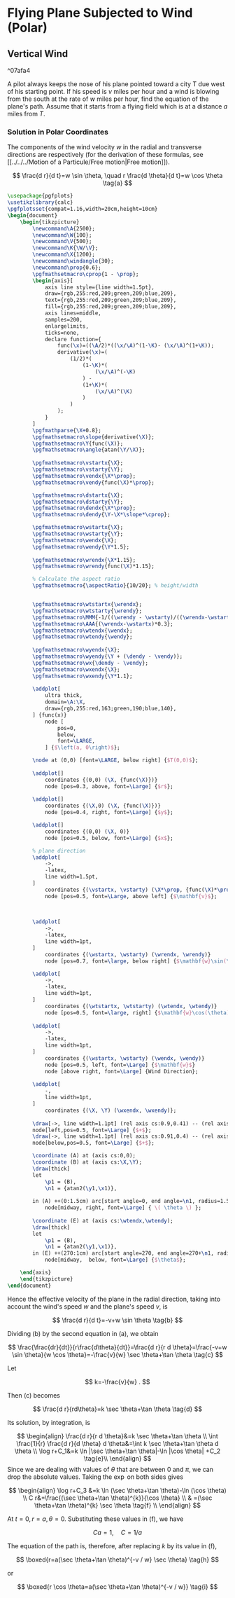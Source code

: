 # Flying Plane Subjected to Wind (Polar)

## Vertical Wind
^07afa4

A pilot always keeps the nose of his plane pointed toward a city T due west of his starting point. If his speed is $v$ miles per hour and a wind is blowing from the south at the rate of $w$ miles per hour, find the equation of the plane's path. Assume that it starts from a flying field which is at a distance $a$ miles from $T$.

### Solution in Polar Coordinates

The components of the wind velocity $w$ in the radial and transverse directions are respectively (for the derivation of these formulas, see [[../../../Motion of a Particule/Free motion|Free motion]]).

$$
\frac{d r}{d t}=w \sin \theta, \quad r \frac{d \theta}{d t}=w \cos \theta \tag{a}
$$

```tikz
\usepackage{pgfplots}
\usetikzlibrary{calc}
\pgfplotsset{compat=1.16,width=20cm,height=10cm}
\begin{document} 
    \begin{tikzpicture}
        \newcommand\A{2500};
        \newcommand\W{100};
        \newcommand\V{500};
        \newcommand\K{\W/\V};
        \newcommand\X{1200};
        \newcommand\windangle{30};
        \newcommand\prop{0.6};
        \pgfmathsetmacro\cprop{1 - \prop}; 
        \begin{axis}[
            axis line style={line width=1.5pt},
            draw={rgb,255:red,209;green,209;blue,209}, 
            text={rgb,255:red,209;green,209;blue,209}, 
            fill={rgb,255:red,209;green,209;blue,209}, 
            axis lines=middle,
            samples=200,
            enlargelimits,
            ticks=none,
            declare function={
                func(\x)=((\A/2)*((\x/\A)^(1-\K)- (\x/\A)^(1+\K));
                derivative(\x)=(
                    (1/2)*( 
                        (1-\K)*( 
                            (\x/\A)^(-\K) 
                        ) - 
                        (1+\K)*(
                            (\x/\A)^(\K)
                        )
                    )
                );
            }
        ]
        \pgfmathparse{\X+0.8};
        \pgfmathsetmacro\slope{derivative(\X)};
        \pgfmathsetmacro\Y{func(\X)};
        \pgfmathsetmacro\angle{atan(\Y/\X)};
        
        \pgfmathsetmacro\vstartx{\X};
        \pgfmathsetmacro\vstarty{\Y};
        \pgfmathsetmacro\vendx{\X*\prop};
        \pgfmathsetmacro\vendy{func(\X)*\prop};

        \pgfmathsetmacro\dstartx{\X};
        \pgfmathsetmacro\dstarty{\Y};
        \pgfmathsetmacro\dendx{\X*\prop};
        \pgfmathsetmacro\dendy{\Y-\X*\slope*\cprop};

        \pgfmathsetmacro\wstartx{\X};
        \pgfmathsetmacro\wstarty{\Y};
        \pgfmathsetmacro\wendx{\X};
        \pgfmathsetmacro\wendy{\Y*1.5};
        
        \pgfmathsetmacro\wrendx{\X*1.15};
        \pgfmathsetmacro\wrendy{func(\X)*1.15};

        % Calculate the aspect ratio 
        \pgfmathsetmacro{\aspectRatio}{10/20}; % height/width 


        \pgfmathsetmacro\wtstartx{\wrendx};
        \pgfmathsetmacro\wtstarty{\wrendy};
        \pgfmathsetmacro\MMM{-1/((\wrendy - \wstarty)/((\wrendx-\wstartx)*\aspectRatio))};
        \pgfmathsetmacro\AAA{(\wrendx-\wstartx)*0.3};
        \pgfmathsetmacro\wtendx{\wendx};
        \pgfmathsetmacro\wtendy{\wendy};
        
        \pgfmathsetmacro\wyendx{\X};
        \pgfmathsetmacro\wyendy{\Y + (\dendy - \vendy)};
        \pgfmathsetmacro\wx{\dendy - \vendy}; 
        \pgfmathsetmacro\wxendx{\X};
        \pgfmathsetmacro\wxendy{\Y*1.1};
        
        \addplot[
            ultra thick,
            domain=\A:\X,
            draw={rgb,255:red,163;green,190;blue,140},
        ] {func(x)}
            node [
                pos=0, 
                below, 
                font=\LARGE,
            ] {$\left(a, 0\right)$};

        \node at (0,0) [font=\LARGE, below right] {$T(0,0)$};
        
        \addplot[] 
            coordinates {(0,0) (\X, {func(\X)})}
            node [pos=0.3, above, font=\Large] {$r$};
        
        \addplot[]  
            coordinates {(\X,0) (\X, {func(\X)})}
            node [pos=0.4, right, font=\Large] {$y$};

        \addplot[]  
            coordinates {(0,0) (\X, 0)}
            node [pos=0.5, below, font=\Large] {$x$};

        % plane direction
        \addplot[
            ->, 
            -latex, 
            line width=1.5pt,
        ] 
            coordinates {(\vstartx, \vstarty) (\X*\prop, {func(\X)*\prop})} 
            node [pos=0.5, font=\Large, above left] {$\mathbf{v}$};
 
            

        \addplot[
            ->, 
            -latex, 
            line width=1pt,
        ] 
            coordinates {(\wstartx, \wstarty) (\wrendx, \wrendy)}
            node [pos=0.7, font=\large, below right] {$\mathbf{w}\sin(\theta)$};

        \addplot[
            ->, 
            -latex, 
            line width=1pt,
        ] 
            coordinates {(\wtstartx, \wtstarty) (\wtendx, \wtendy)}
            node [pos=0.5, font=\large, right] {$\mathbf{w}\cos(\theta)$};
        
        \addplot[
            ->, 
            -latex, 
            line width=1pt,
        ] 
            coordinates {(\wstartx, \wstarty) (\wendx, \wendy)} 
            node [pos=0.5, left, font=\Large] {$\mathbf{w}$}
            node [above right, font=\Large] {Wind Direction};
        
        \addplot[
            -, 
            line width=1pt,
        ] 
            coordinates {(\X, \Y) (\wxendx, \wxendy)};
            
        \draw[->, line width=1.1pt] (rel axis cs:0.9,0.41) -- (rel axis cs:0.9,0.5) 
        node[left,pos=0.5, font=\Large] {$+$};
        \draw[->, line width=1.1pt] (rel axis cs:0.91,0.4) -- (rel axis cs:1,0.4) 
        node[below,pos=0.5, font=\Large] {$+$};

        \coordinate (A) at (axis cs:0,0); 
        \coordinate (B) at (axis cs:\X,\Y); 
        \draw[thick] 
        let 
            \p1 = (B), 
            \n1 = {atan2(\y1,\x1)},
    
        in (A) ++(0:1.5cm) arc[start angle=0, end angle=\n1, radius=1.5cm] 
            node[midway, right, font=\Large] { \( \theta \) };
    
        \coordinate (E) at (axis cs:\wtendx,\wtendy);
        \draw[thick] 
        let 
            \p1 = (B), 
            \n1 = {atan2(\y1,\x1)},
        in (E) ++(270:1cm) arc[start angle=270, end angle=270+\n1, radius=1cm] 
            node[midway,  below, font=\Large] {$\theta$};

    \end{axis} 
    \end{tikzpicture} 
\end{document} 
```


Hence the effective velocity of the plane in the radial direction, taking into account the wind's speed $w$ and the plane's speed $v$, is

$$
\frac{d r}{d t}=-v+w \sin \theta \tag{b}
$$

Dividing (b) by the second equation in (a), we obtain

$$
\frac{\frac{dr}{dt}}{r\frac{d\theta}{dt}}=\frac{d r}{r d \theta}=\frac{-v+w \sin \theta}{w \cos \theta}=-\frac{v}{w} \sec \theta+\tan \theta \tag{c}
$$

Let

$$
k=-\frac{v}{w} .
$$

Then (c) becomes

$$
\frac{d r}{rd\theta}=k \sec \theta+\tan \theta \tag{d}
$$

Its solution, by integration, is

$$
\begin{align}
\frac{d r}{r d \theta}&=k \sec \theta+\tan \theta \\
\int \frac{1}{r} \frac{d r}{d \theta} d \theta&=\int k \sec \theta+\tan \theta d \theta \\
\log r+C_1&=k \ln |\sec \theta+\tan \theta|-\ln |\cos \theta| +C_2 \tag{e}\\
\end{align}
$$
Since we are dealing with values of $\theta$ that are between 0 and $\pi$, we can drop the absolute values. Taking the $\exp$ on both sides gives

$$
\begin{align}
\log r+C_3 &=k \ln (\sec \theta+\tan \theta)-\ln (\cos \theta) \\
C r&=\frac{(\sec \theta+\tan \theta)^{k}}{\cos \theta} \\
& =(\sec \theta+\tan \theta)^{k} \sec \theta \tag{f} \\
\end{align}
$$

At $t=0, r=a, \theta=0$. Substituting these values in (f), we have

$$
C a=1, \quad C=1 / a \tag{g}
$$

The equation of the path is, therefore, after replacing $k$ by its value in (f),

$$
\boxed{r=a(\sec \theta+\tan \theta)^{-v / w} \sec \theta} \tag{h}
$$

or

$$
\boxed{r \cos \theta=a(\sec \theta+\tan \theta)^{-v / w}} \tag{i}
$$